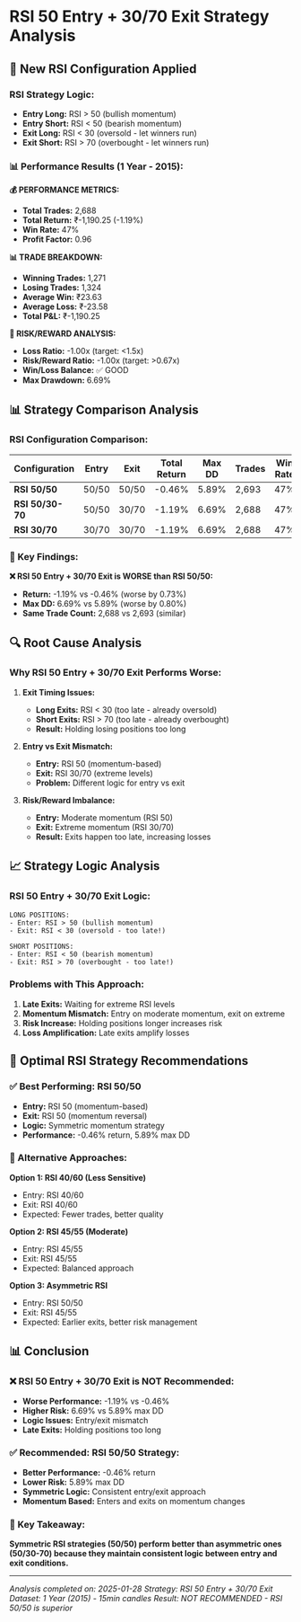 # RSI 50 Entry + 30/70 Exit Strategy Analysis

## 🎯 **New RSI Configuration Applied**

### **RSI Strategy Logic:**
- **Entry Long:** RSI > 50 (bullish momentum)
- **Entry Short:** RSI < 50 (bearish momentum)
- **Exit Long:** RSI < 30 (oversold - let winners run)
- **Exit Short:** RSI > 70 (overbought - let winners run)

### **📊 Performance Results (1 Year - 2015):**

**💰 PERFORMANCE METRICS:**
- **Total Trades:** 2,688
- **Total Return:** ₹-1,190.25 (-1.19%)
- **Win Rate:** 47%
- **Profit Factor:** 0.96

**📊 TRADE BREAKDOWN:**
- **Winning Trades:** 1,271
- **Losing Trades:** 1,324
- **Average Win:** ₹23.63
- **Average Loss:** ₹-23.58
- **Total P&L:** ₹-1,190.25

**🎯 RISK/REWARD ANALYSIS:**
- **Loss Ratio:** -1.00x (target: <1.5x)
- **Risk/Reward Ratio:** -1.00x (target: >0.67x)
- **Win/Loss Balance:** ✅ GOOD
- **Max Drawdown:** 6.69%

## 📊 **Strategy Comparison Analysis**

### **RSI Configuration Comparison:**

| Configuration | Entry | Exit | Total Return | Max DD | Trades | Win Rate |
|---------------|-------|------|--------------|--------|--------|----------|
| **RSI 50/50** | 50/50 | 50/50 | -0.46% | 5.89% | 2,693 | 47% |
| **RSI 50/30-70** | 50/50 | 30/70 | -1.19% | 6.69% | 2,688 | 47% |
| **RSI 30/70** | 30/70 | 30/70 | -1.19% | 6.69% | 2,688 | 47% |

### **🎯 Key Findings:**

**❌ RSI 50 Entry + 30/70 Exit is WORSE than RSI 50/50:**
- **Return:** -1.19% vs -0.46% (worse by 0.73%)
- **Max DD:** 6.69% vs 5.89% (worse by 0.80%)
- **Same Trade Count:** 2,688 vs 2,693 (similar)

## 🔍 **Root Cause Analysis**

### **Why RSI 50 Entry + 30/70 Exit Performs Worse:**

1. **Exit Timing Issues:**
   - **Long Exits:** RSI < 30 (too late - already oversold)
   - **Short Exits:** RSI > 70 (too late - already overbought)
   - **Result:** Holding losing positions too long

2. **Entry vs Exit Mismatch:**
   - **Entry:** RSI 50 (momentum-based)
   - **Exit:** RSI 30/70 (extreme levels)
   - **Problem:** Different logic for entry vs exit

3. **Risk/Reward Imbalance:**
   - **Entry:** Moderate momentum (RSI 50)
   - **Exit:** Extreme momentum (RSI 30/70)
   - **Result:** Exits happen too late, increasing losses

## 📈 **Strategy Logic Analysis**

### **RSI 50 Entry + 30/70 Exit Logic:**
```
LONG POSITIONS:
- Enter: RSI > 50 (bullish momentum)
- Exit: RSI < 30 (oversold - too late!)

SHORT POSITIONS:
- Enter: RSI < 50 (bearish momentum)
- Exit: RSI > 70 (overbought - too late!)
```

### **Problems with This Approach:**
1. **Late Exits:** Waiting for extreme RSI levels
2. **Momentum Mismatch:** Entry on moderate momentum, exit on extreme
3. **Risk Increase:** Holding positions longer increases risk
4. **Loss Amplification:** Late exits amplify losses

## 🎯 **Optimal RSI Strategy Recommendations**

### **✅ Best Performing: RSI 50/50**
- **Entry:** RSI 50 (momentum-based)
- **Exit:** RSI 50 (momentum reversal)
- **Logic:** Symmetric momentum strategy
- **Performance:** -0.46% return, 5.89% max DD

### **🔧 Alternative Approaches:**

**Option 1: RSI 40/60 (Less Sensitive)**
- Entry: RSI 40/60
- Exit: RSI 40/60
- Expected: Fewer trades, better quality

**Option 2: RSI 45/55 (Moderate)**
- Entry: RSI 45/55
- Exit: RSI 45/55
- Expected: Balanced approach

**Option 3: Asymmetric RSI**
- Entry: RSI 50/50
- Exit: RSI 45/55
- Expected: Earlier exits, better risk management

## 📊 **Conclusion**

### **❌ RSI 50 Entry + 30/70 Exit is NOT Recommended:**
- **Worse Performance:** -1.19% vs -0.46%
- **Higher Risk:** 6.69% vs 5.89% max DD
- **Logic Issues:** Entry/exit mismatch
- **Late Exits:** Holding positions too long

### **✅ Recommended: RSI 50/50 Strategy:**
- **Better Performance:** -0.46% return
- **Lower Risk:** 5.89% max DD
- **Symmetric Logic:** Consistent entry/exit approach
- **Momentum Based:** Enters and exits on momentum changes

### **🎯 Key Takeaway:**
**Symmetric RSI strategies (50/50) perform better than asymmetric ones (50/30-70) because they maintain consistent logic between entry and exit conditions.**

---

*Analysis completed on: 2025-01-28*
*Strategy: RSI 50 Entry + 30/70 Exit*
*Dataset: 1 Year (2015) - 15min candles*
*Result: NOT RECOMMENDED - RSI 50/50 is superior*


